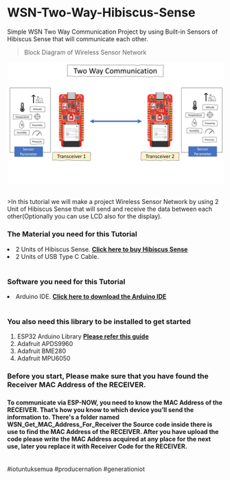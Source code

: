 # WSN-Two-Way-Hibiscus-Sense
Simple WSN Two Way Communication Project by using Built-in Sensors of Hibiscus Sense that will communicate each other.

>Block Diagram of Wireless Sensor Network
  <p align="center"><img src="https://github.com/Coderakid01/Medias/blob/main/poster10.jpg" width="900"></a></p>
  
  </br>
  >In this tutorial we will make a project Wireless Sensor Network by using 2 Unit of Hibiscus Sense that will send and receive the data between each other(Optionally you can use LCD also for the display).
  <h3>The Material you need for this Tutorial</h3>
  <li>2 Units of Hibiscus Sense. <b><a href="https://myduino.com/product/myd-036/" target="_blank"> Click here to buy Hibiscus Sense</a></b></li>
  <li>2 Units of USB Type C Cable. </li>  
  </br>
  
  <h3>Software you need for this Tutorial</h3>
  <li>Arduino IDE. <b><a href="https://www.arduino.cc/en/Main/Software_" target="_blank"> Click here to download the Arduino IDE</a></b></li>
  
  </br>
  
  <h3>You also need this library to be installed to get started</h3>
  
  <ol>
  <li>ESP32 Arduino Library <b><a href="https://github.com/espressif/arduino-esp32" target="_blank"> Please refer this guide </a></b></li>
  <li>Adafruit APDS9960</li>
  <li>Adafruit BME280</li>
  <li>Adafruit MPU6050</li>
  </ol>
  
  <h3>Before you start, Please make sure that you have found the Receiver MAC Address of the RECEIVER.<h3>
  <h4>To communicate via ESP-NOW, you need to know the MAC Address of the RECEIVER. That’s how you know to which device you’ll send the information to. There's a folder named WSN_Get_MAC_Address_For_Receiver the Source code inside there is use to find the MAC Address of the RECEIVER. After you have upload the code please write the MAC Address acquired at any place for the next use, later you replace it with Receiver Code for the RECEIVER.</h4>


</br>

<footer> #iotuntuksemua #producernation #generationiot </footer>
